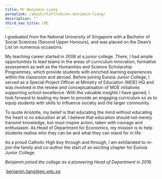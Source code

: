 ```yaml
---
title: Mr Benjamin Liang
permalink: /about/staff/cmc/mr-benjamin-liang/
description: ""
third_nav_title: CMC
---
```




I graduated from the National University of Singapore with a Bachelor of Social Sciences (Second Upper Honours), and was placed on the Dean’s List on numerous occasions.

My teaching career started in 2006 at a junior college. There, I had ample opportunities to lead teams in the areas of curriculum innovation, formative assessment as well as the Humanities and Science Scholarship Programmes, which provide students with enriched learning experiences within the classroom and abroad. Before joining Eunoia Junior College, I served as a Special Project Officer at Ministry of Education (MOE) HQ and was involved in the review and conceptualisation of MOE initiatives supporting school excellence. With the valuable insights I have gained, I look forward to leading my team to provide an engaging curriculum so as to equip students with skills to influence society and the larger community.

To quote Aristotle, my belief is that educating the mind without educating the heart is no education at all. I believe that education should not merely transmit knowledge, but must inspire action, taken with courage and enthusiasm. As Head of Department for Economics, my mission is to help students realise who they can be and what they can stand for in life.

As a proud Catholic High boy through and through, I am exhilarated to re-join the family and co-author the start of an exciting chapter for Eunoia Junior College.

_Benjamin joined the college as a pioneering Head of Department in 2016._

 [benjamin.liang@ejc.edu.sg](mailto:benjamin.liang@ejc.edu.sg)